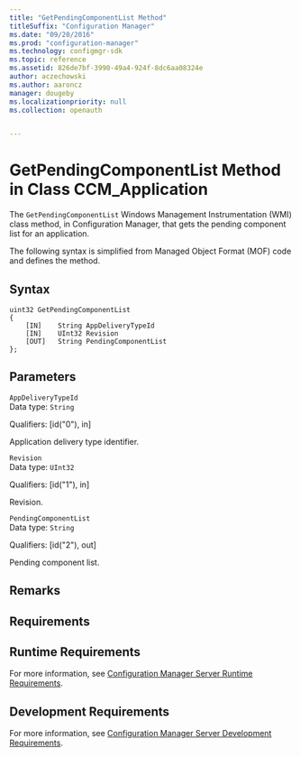 ```yaml
---
title: "GetPendingComponentList Method"
titleSuffix: "Configuration Manager"
ms.date: "09/20/2016"
ms.prod: "configuration-manager"
ms.technology: configmgr-sdk
ms.topic: reference
ms.assetid: 826de7bf-3990-49a4-924f-8dc6aa08324e
author: aczechowski
ms.author: aaroncz
manager: dougeby
ms.localizationpriority: null
ms.collection: openauth


---
```

# GetPendingComponentList Method in Class CCM_Application
The `GetPendingComponentList` Windows Management Instrumentation (WMI) class method, in Configuration Manager, that gets the pending component list for an application.   

 The following syntax is simplified from Managed Object Format (MOF) code and defines the method.  

## Syntax  

```  
uint32 GetPendingComponentList   
{  
    [IN]    String AppDeliveryTypeId  
    [IN]    UInt32 Revision  
    [OUT]   String PendingComponentList  
};  
```  

## Parameters  
 `AppDeliveryTypeId`  
 Data type: `String`  

 Qualifiers: [id("0"), in]  

 Application delivery type identifier.    

 `Revision`  
 Data type: `UInt32`  

 Qualifiers: [id("1"), in]  

 Revision.    

 `PendingComponentList`  
 Data type: `String`  

 Qualifiers: [id("2"), out]  

 Pending component list.    

## Remarks  

## Requirements  

## Runtime Requirements  
 For more information, see [Configuration Manager Server Runtime Requirements](../../../../../develop/core/reqs/server-runtime-requirements.md).  

## Development Requirements  
 For more information, see [Configuration Manager Server Development Requirements](../../../../../develop/core/reqs/server-development-requirements.md).

